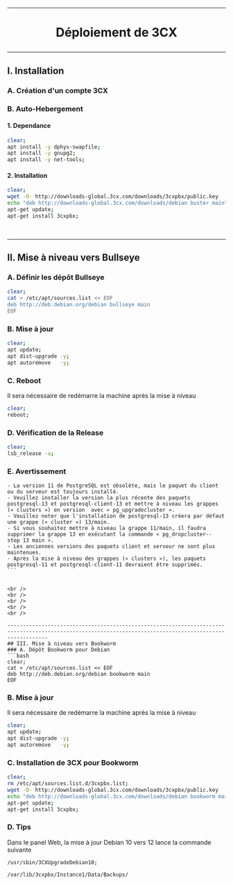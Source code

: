 ---------------------------------------------------------------------------------------------------------------------------------------------------------
# <p align='center'> Déploiement de 3CX </p>

---------------------------------------------------------------------------------------------------------------------------------------------------------
## I. Installation
### A. Création d'un compte 3CX
### B. Auto-Hebergement
#### 1. Dependance
```bash
clear;
apt install -y dphys-swapfile;
apt install -y gnupg2;
apt install -y net-tools;
```
#### 2. Installation
```bash
clear;
wget -O- http://downloads-global.3cx.com/downloads/3cxpbx/public.key    | apt-key add -
echo "deb http://downloads-global.3cx.com/downloads/debian buster main" | tee /etc/apt/sources.list.d/3cxpbx.list;
apt-get update;
apt-get install 3cxpbx;
```

<br />

---------------------------------------------------------------------------------------------------------------------------------------------------------
## II. Mise à niveau vers Bullseye
### A. Définir les dépôt Bullseye 
```bash
clear;
cat > /etc/apt/sources.list << EOF
deb http://deb.debian.org/debian bullseye main
EOF
```

### B. Mise à jour
```bash
clear;
apt update;
apt dist-upgrade -y;
apt autoremove   -y;
```

### C. Reboot
Il sera nécessaire de redémarre la machine après la mise à niveau
```bash
clear;
reboot;
```

### D. Vérification de la Release
```bash
clear;
lsb_release -a;
```

### E. Avertissement
```
- La version 11 de PostgreSQL est obsolète, mais le paquet du client ou du serveur est toujours installé.
- Veuillez installer la version la plus récente des paquets postgresql-13 et postgresql-client-13 et mettre à niveau les grappes (« clusters ») en version  avec « pg_upgradecluster ».
- Veuillez noter que l'installation de postgresql-13 créera par défaut une grappe (« cluster ») 13/main.
- Si vous souhaitez mettre à niveau la grappe 11/main, il faudra supprimer la grappe 13 en exécutant la commande « pg_dropcluster--stop 13 main ». 
- Les anciennes versions des paquets client et serveur ne sont plus maintenues. 
- Après la mise à niveau des grappes (« clusters »), les paquets postgresql-11 et postgresql-client-11 devraient être supprimés.                                                                                            ```


<br />
<br />
<br />
<br />
<br />

---------------------------------------------------------------------------------------------------------------------------------------------------------
## III. Mise à niveau vers Bookworm
### A. Dépôt Bookworm pour Debian
```bash
clear;
cat > /etc/apt/sources.list << EOF
deb http://deb.debian.org/debian bookworm main
EOF
```

### B. Mise à jour
Il sera nécessaire de redémarre la machine après la mise à niveau
```bash
clear;
apt update;
apt dist-upgrade -y;
apt autoremove   -y;
```

### C. Installation de 3CX pour Bookworm
```bash
clear;
rm /etc/apt/sources.list.d/3cxpbx.list;
wget -O- http://downloads-global.3cx.com/downloads/3cxpbx/public.key      | apt-key add -
echo "deb http://downloads-global.3cx.com/downloads/debian bookworm main" | tee /etc/apt/sources.list.d/3cxpbx.list;
apt-get update;
apt-get install 3cxpbx;
```

### D. Tips
Dans le panel Web, la mise à jour Debian 10 vers 12 lance la commande suivante
```
/usr/sbin/3CXUpgradeDebian10;
```
```
/var/lib/3cxpbx/Instance1/Data/Backups/
```
